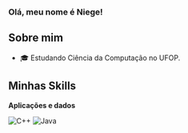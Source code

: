 ### Olá, meu nome é Niege!

## Sobre mim

- 🎓 Estudando Ciência da Computação no UFOP.

## Minhas Skills

**Aplicações e dados**

![C++](https://img.shields.io/badge/-C++-333333?style=flat&logo=C%2B%2B&logoColor=00599C)
![Java](https://img.shields.io/badge/-Java-333333?style=flat&logo=Java&logoColor=007396)
